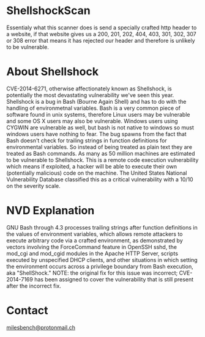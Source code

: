 # ShellshockScan
Essentialy what this scanner does is send a specially crafted http header to a website, if that website gives us a 200, 201, 202, 404, 403, 301, 302, 307 or 308 error that means it has rejected our header and therefore is unlikely to be vulnerable.


# About Shellshock
CVE-2014-6271, otherwise affectionately known as Shellshock, is potentially the most devastating vulnerability we've seen this year. Shellshock is a bug in Bash (Bourne Again Shell) and has to do with the handling of environmetnal variables. Bash is a very common piece of software found in unix systems, therefore Linux users may be vulnerable and some OS X users may also be vulnerable. Windows users using CYGWIN are vulnerable as well, but bash is not native to windows so must windows users have nothing to fear. The bug spawns from the fact that Bash doesn't check for trailing strings in function definitions for environmental variables. So instead of being treated as plain text they are treated as Bash commands. As many as 50 million machines are estimated to be vulnerable to Shellshock. This is a remote code execution vulnerability which means if exploited, a hacker will be able to execute their own (potentially malicious) code on the machine. The United States National Vulnerability Database classified this as a critical vulnerability with a 10/10 on the severity scale. 

# NVD Explanation
GNU Bash through 4.3 processes trailing strings after function definitions in the values of environment variables, which allows remote attackers to execute arbitrary code via a crafted environment, as demonstrated by vectors involving the ForceCommand feature in OpenSSH sshd, the mod_cgi and mod_cgid modules in the Apache HTTP Server, scripts executed by unspecified DHCP clients, and other situations in which setting the environment occurs across a privilege boundary from Bash execution, aka "ShellShock." NOTE: the original fix for this issue was incorrect; CVE-2014-7169 has been assigned to cover the vulnerability that is still present after the incorrect fix.


# Contact
milesbench@protonmail.ch
